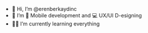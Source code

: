 - 👋 Hi, I’m @erenberkaydinc
- 🌟 I’m 📱 Mobile development and 💻 UX/UI D-esigning
- 🔑🔆 I’m currently learning everything
